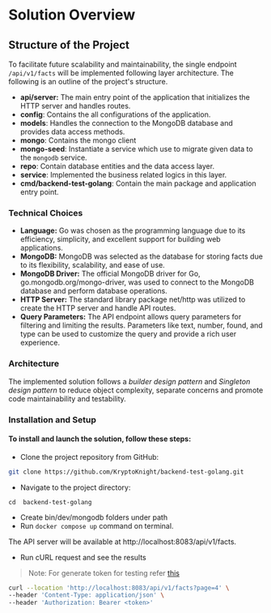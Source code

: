 # Solution Overview
## Structure of the Project

To facilitate future scalability and maintainability, the single endpoint `/api/v1/facts` will be implemented following layer architecture. The following is an outline of the project's structure.

   * __api/server:__ The main entry point of the application that initializes the HTTP server and handles routes.
   * __config__: Contains the all configurations of the application.
   * __models__: Handles the connection to the MongoDB database and provides data access methods.
   * __mongo__: Contains the mongo client 
   * __mongo-seed__: Instantiate a service which use to migrate given data to the `mongodb` service.
   * __repo__: Contain database entities and the data access layer.
   * __service__: Implemented the business related logics in this layer.
   * __cmd/backend-test-golang__: Contain the main package and application entry point.
  
### Technical Choices

   - __Language:__ Go was chosen as the programming language due to its efficiency, simplicity, and excellent support for building web applications.
   - __MongoDB:__ MongoDB was selected as the database for storing facts due to its flexibility, scalability, and ease of use.
   - __MongoDB Driver:__ The official MongoDB driver for Go, go.mongodb.org/mongo-driver, was used to connect to the MongoDB database and perform database operations.
- __HTTP Server:__ The standard library package net/http was utilized to create the HTTP server and handle API routes.
 - __Query Parameters:__ The API endpoint allows query parameters for filtering and limiting the results. Parameters like text, number, found, and type can be used to customize the query and provide a rich user experience.

### Architecture

The implemented solution follows a _builder design pattern_ and  _Singleton design pattern_ to reduce object complexity, separate concerns and promote code maintainability and testability.


### Installation and Setup

#### To install and launch the solution, follow these steps:

- Clone the project repository from GitHub:
```sh
git clone https://github.com/KryptoKnight/backend-test-golang.git
```
- Navigate to the project directory:
```
cd  backend-test-golang
```
- Create bin/dev/mongodb folders under path
- Run `docker compose up` command on terminal.

The API server will be available at http://localhost:8083/api/v1/facts.

- Run cURL request and see the results
> Note: For generate token for testing  refer [this](./tools/README.md)

```sh
curl --location 'http://localhost:8083/api/v1/facts?page=4' \
--header 'Content-Type: application/json' \
--header 'Authorization: Bearer <token>'
```